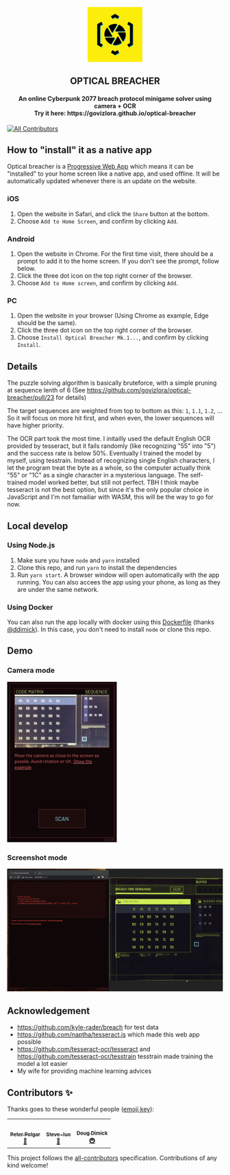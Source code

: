 <div align="center">
    <img alt="optical-breacher" src="./assets/app-icon.svg" height="128px" />
</div>
<h2 align="center">OPTICAL BREACHER</h2>
<h4 align="center">
An online Cyberpunk 2077 breach protocol minigame solver using camera + OCR
</br>
Try it here: https://govizlora.github.io/optical-breacher
</h4>

<!-- ALL-CONTRIBUTORS-BADGE:START - Do not remove or modify this section -->

[![All Contributors](https://img.shields.io/badge/all_contributors-3-orange.svg?style=flat-square)](#contributors-)

<!-- ALL-CONTRIBUTORS-BADGE:END -->

## How to "install" it as a native app

Optical breacher is a [Progressive Web App](https://web.dev/progressive-web-apps/) which means it can be "installed" to your home screen like a native app, and used offline. It will be automatically updated whenever there is an update on the website.

### iOS

1. Open the website in Safari, and click the `Share` button at the bottom.
2. Choose `Add to Home Screen`, and confirm by clicking `Add`.

### Android

1. Open the website in Chrome. For the first time visit, there should be a prompt to add it to the home screen. If you don't see the prompt, follow below.
2. Click the three dot icon on the top right corner of the browser.
3. Choose `Add to Home screen`, and confirm by clicking `Add`.

### PC

1. Open the website in your browser (Using Chrome as example, Edge should be the same).
2. Click the three dot icon on the top right corner of the browser.
3. Choose `Install Optical Breacher Mk.1...`, and confirm by clicking `Install`.

## Details

The puzzle solving algorithm is basically bruteforce, with a simple pruning at sequence lenth of 6 (See https://github.com/govizlora/optical-breacher/pull/23 for details)

The target sequences are weighted from top to bottom as this: `1`, `1.1`, `1.2`, ... So it will focus on more hit first, and when even, the lower sequences will have higher priority.

The OCR part took the most time. I initailly used the default English OCR provided by tesseract, but it fails randomly (like recognizing "55" into "5") and the success rate is below 50%. Eventually I trained the model by myself, using tesstrain. Instead of recognizing single English characters, I let the program treat the byte as a whole, so the computer actually think "55" or "1C" as a single character in a mysterious language. The self-trained model worked better, but still not perfect. TBH I think maybe tesseract is not the best option, but since it's the only popular choice in JavaScript and I'm not famailiar with WASM, this will be the way to go for now.

## Local develop

### Using Node.js

1. Make sure you have `node` and `yarn` installed
2. Clone this repo, and run `yarn` to install the dependencies
3. Run `yarn start`. A browser window will open automatically with the app running. You can also accees the app using your phone, as long as they are under the same network.

### Using Docker

You can also run the app locally with docker using this [Dockerfile](https://gist.github.com/ddimick/d0e82da4805775bb12f2995b20fa223a) (thanks [@ddimick](https://github.com/ddimick)). In this case, you don't need to install `node` or clone this repo.

## Demo

### Camera mode

<img alt="Camera mode" src="./assets/demo.gif" width="256px" />

### Screenshot mode

<img alt="Screenshot mode" src="./assets/demo2.gif" width="512px" />

## Acknowledgement

- https://github.com/kyle-rader/breach for test data
- https://github.com/naptha/tesseract.js which made this web app possible
- https://github.com/tesseract-ocr/tesseract and https://github.com/tesseract-ocr/tesstrain tesstrain made training the model a lot easier
- My wife for providing machine learning advices

## Contributors ✨

Thanks goes to these wonderful people ([emoji key](https://allcontributors.org/docs/en/emoji-key)):

<!-- ALL-CONTRIBUTORS-LIST:START - Do not remove or modify this section -->
<!-- prettier-ignore-start -->
<!-- markdownlint-disable -->
<table>
  <tr>
    <td align="center"><a href="http://www.rozmy.com"><img src="https://avatars.githubusercontent.com/u/7920792?v=4?s=100" width="100px;" alt=""/><br /><sub><b>Peter Polgar</b></sub></a><br /><a href="#design-rozmy" title="Design">🎨</a></td>
    <td align="center"><a href="https://steve-luo.com"><img src="https://avatars.githubusercontent.com/u/8736917?v=4?s=100" width="100px;" alt=""/><br /><sub><b>Steve-luo</b></sub></a><br /><a href="#design-Steve-luo" title="Design">🎨</a></td>
    <td align="center"><a href="https://github.com/ddimick"><img src="https://avatars.githubusercontent.com/u/46494221?v=4?s=100" width="100px;" alt=""/><br /><sub><b>Doug Dimick</b></sub></a><br /><a href="#infra-ddimick" title="Infrastructure (Hosting, Build-Tools, etc)">🚇</a></td>
  </tr>
</table>

<!-- markdownlint-restore -->
<!-- prettier-ignore-end -->

<!-- ALL-CONTRIBUTORS-LIST:END -->

This project follows the [all-contributors](https://github.com/all-contributors/all-contributors) specification. Contributions of any kind welcome!
